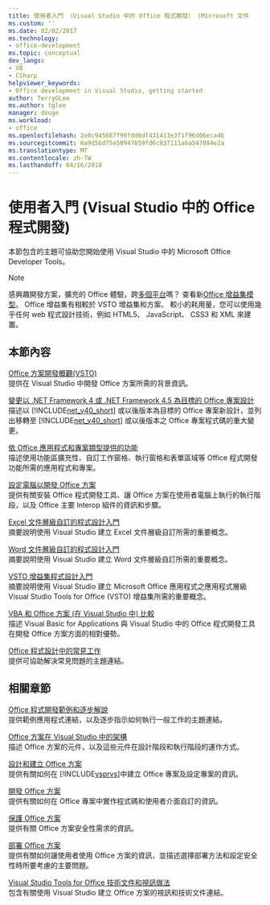```yaml
---
title: 使用者入門 （Visual Studio 中的 Office 程式開發） |Microsoft 文件
ms.custom: ''
ms.date: 02/02/2017
ms.technology:
- office-development
ms.topic: conceptual
dev_langs:
- VB
- CSharp
helpviewer_keywords:
- Office development in Visual Studio, getting started
author: TerryGLee
ms.author: tglee
manager: douge
ms.workload:
- office
ms.openlocfilehash: 2e0c945667f99fdd6df431413e3f1f96d06eca4b
ms.sourcegitcommit: 6a9d5bd75e50947659fd6c837111a6a547884e2a
ms.translationtype: MT
ms.contentlocale: zh-TW
ms.lasthandoff: 04/16/2018
---
```

# <a name="getting-started-office-development-in-visual-studio"></a>使用者入門 (Visual Studio 中的 Office 程式開發)
  本節包含的主題可協助您開始使用 Visual Studio 中的 Microsoft Office Developer Tools。  
  
> [!NOTE]  
>  感興趣開發方案，擴充的 Office 體驗，跨[多個平台](https://dev.office.com/add-in-availability)嗎？ 查看新[Office 增益集模型](https://dev.office.com/docs/add-ins/overview/office-add-ins)。 Office 增益集有相較於 VSTO 增益集和方案、 較小的耗用量，您可以使用幾乎任何 web 程式設計技術，例如 HTML5、 JavaScript、 CSS3 和 XML 來建置。  
  
## <a name="in-this-section"></a>本節內容  
 [Office 方案開發概觀&#40;VSTO&#41;](../vsto/office-solutions-development-overview-vsto.md)  
 提供在 Visual Studio 中開發 Office 方案所需的背景資訊。  
  
 [變更以 .NET Framework 4 或 .NET Framework 4.5 為目標的 Office 專案設計](../vsto/changes-to-the-design-of-office-projects-that-target-the-dotnet-framework-4-or-the-dotnet-framework-4-5.md)  
 描述以 [!INCLUDE[net_v40_short](../sharepoint/includes/net-v40-short-md.md)] 或以後版本為目標的 Office 專案新設計，並列出移轉至 [!INCLUDE[net_v40_short](../sharepoint/includes/net-v40-short-md.md)] 或以後版本之 Office 專案程式碼的重大變更。  
  
 [依 Office 應用程式和專案類型提供的功能](../vsto/features-available-by-office-application-and-project-type.md)  
 描述使用功能區擴充性、自訂工作窗格、執行窗格和表單區域等 Office 程式開發功能所需的應用程式和專案。  
  
 [設定電腦以開發 Office 方案](../vsto/configuring-a-computer-to-develop-office-solutions.md)  
 提供有關安裝 Office 程式開發工具、讓 Office 方案在使用者電腦上執行的執行階段，以及 Office 主要 Interop 組件的資訊和步驟。  
  
 [Excel 文件層級自訂的程式設計入門](../vsto/getting-started-programming-document-level-customizations-for-excel.md)  
 摘要說明使用 Visual Studio 建立 Excel 文件層級自訂所需的重要概念。  
  
 [Word 文件層級自訂的程式設計入門](../vsto/getting-started-programming-document-level-customizations-for-word.md)  
 摘要說明使用 Visual Studio 建立 Word 文件層級自訂所需的重要概念。  
  
 [VSTO 增益集程式設計入門](../vsto/getting-started-programming-vsto-add-ins.md)  
 摘要說明使用 Visual Studio 建立 Microsoft Office 應用程式之應用程式層級 Visual Studio Tools for Office (VSTO) 增益集所需的重要概念。  
  
 [VBA 和 Office 方案 (在 Visual Studio 中) 比較](../vsto/vba-and-office-solutions-in-visual-studio-compared.md)  
 描述 Visual Basic for Applications 與 Visual Studio 中的 Office 程式開發工具在開發 Office 方案方面的相對優勢。  
  
 [Office 程式設計中的常見工作](../vsto/common-tasks-in-office-programming.md)  
 提供可協助解決常見問題的主題連結。  
  
## <a name="related-sections"></a>相關章節  
 [Office 程式開發範例和逐步解說](../vsto/office-development-samples-and-walkthroughs.md)  
 提供範例應用程式連結，以及逐步指示如何執行一般工作的主題連結。  
  
 [Office 方案在 Visual Studio 中的架構](../vsto/architecture-of-office-solutions-in-visual-studio.md)  
 描述 Office 方案的元件，以及這些元件在設計階段和執行階段的運作方式。  
  
 [設計和建立 Office 方案](../vsto/designing-and-creating-office-solutions.md)  
 提供有關如何在 [!INCLUDE[vsprvs](../sharepoint/includes/vsprvs-md.md)]中建立 Office 專案及設定專案的資訊。  
  
 [開發 Office 方案](../vsto/developing-office-solutions.md)  
 提供有關如何在 Office 專案中實作程式碼和使用者介面自訂的資訊。  
  
 [保護 Office 方案](../vsto/securing-office-solutions.md)  
 提供有關 Office 方案安全性需求的資訊。  
  
 [部署 Office 方案](../vsto/deploying-an-office-solution.md)  
 提供有關如何讓使用者使用 Office 方案的資訊，並描述選擇部署方法和設定安全性時所要考慮的主要問題。  
  
 [Visual Studio Tools for Office 技術文件和視訊做法](http://go.microsoft.com/fwlink/?LinkID=106640)  
 包含有關使用 Visual Studio 建立 Office 方案的視訊和技術文件連結。  
  
  